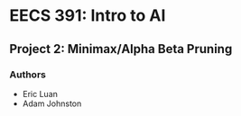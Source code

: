 # EECS 391: Intro to AI 
## Project 2: Minimax/Alpha Beta Pruning 
### Authors 
* Eric Luan
* Adam Johnston
